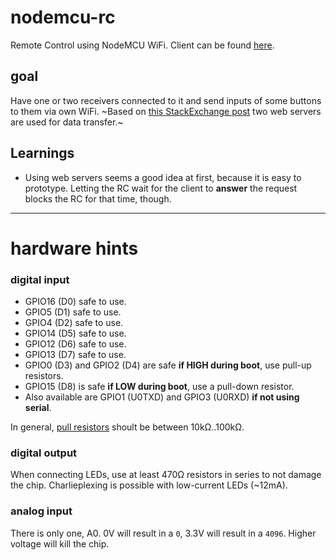 # nodemcu-rc
Remote Control using NodeMCU WiFi. Client can be found [here](https://github.com/dixx/nodemcu-rc-client).

## goal
Have one or two receivers connected to it and send inputs of some buttons to them via own WiFi.
~Based on [this StackExchange post](https://iot.stackexchange.com/questions/1814/esp8266-without-web-page/1815#1815) two web servers are used for data transfer.~

## Learnings
- Using web servers seems a good idea at first, because it is easy to prototype. Letting the RC wait for the client to **answer** the request blocks the RC for that time, though.

---
# hardware hints

### digital input

- GPIO16 (D0) safe to use.
- GPIO5 (D1) safe to use.
- GPIO4 (D2) safe to use.
- GPIO14 (D5) safe to use.
- GPIO12 (D6) safe to use.
- GPIO13 (D7) safe to use.
- GPIO0 (D3) and GPIO2 (D4) are safe **if HIGH during boot**, use pull-up resistors.
- GPIO15 (D8) is safe **if LOW during boot**, use a pull-down resistor.
- Also available are GPIO1 (U0TXD) and GPIO3 (U0RXD) **if not using serial**.

In general, [pull resistors](https://en.wikipedia.org/wiki/Pull-up_resistor) shoult be between 10kΩ..100kΩ.

### digital output

When connecting LEDs, use at least 470Ω resistors in series to not damage the chip.
Charlieplexing is possible with low-current LEDs (~12mA).

### analog input

There is only one, A0.
0V will result in a `0`, 3.3V will result in a `4096`. Higher voltage will kill the chip.
